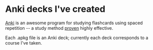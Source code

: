 # Anki decks I've created
[Anki](http://ankisrs.net/) is an awesome program for studying flashcards using spaced repetition -- a study method [proven](https://info.maths.ed.ac.uk/assets/files/LandT/what_works_what_doesnt.pdf) highly effective.

Each .apkg file is an Anki deck; currently each deck corresponds to a course I've taken.
